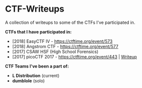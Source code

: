 # CTF-Writeups
A collection of writeups to some of the CTFs I've participated in.

**CTFs that I have participated in:**
* [2018] EasyCTF IV - https://ctftime.org/event/573
* [2018] Angstrom CTF - https://ctftime.org/event/577
* [2017] CSAW HSF (High School Forensics)
* [2017] picoCTF 2017 - https://ctftime.org/event/443 | [Writeup](https://github.com/dumblole/CTF-Writeups/tree/master/picoCTF-2017#picoctf-2017 "picoCTF2017")


**CTF Teams I've been a part of:**
* **L Distribution** (current)
* **dumblole** (solo)
